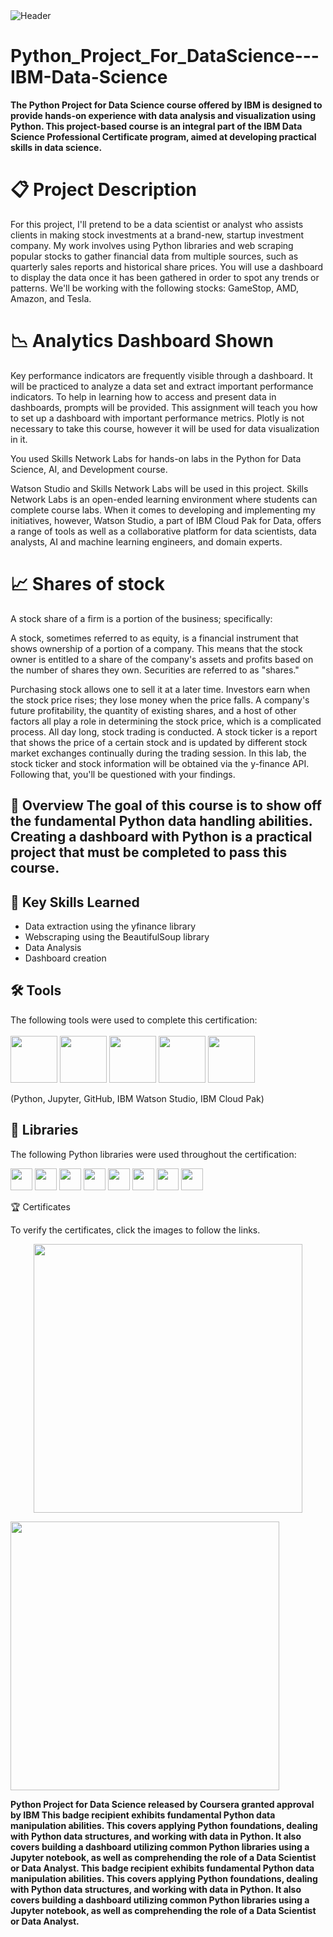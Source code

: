 <img src="https://user-images.githubusercontent.com/84391594/152703941-8c1b3e93-7358-4274-8c7d-b152d3132814.png" alt="Header"/> 

# **Python_Project_For_DataScience---IBM-Data-Science**

**The Python Project for Data Science course offered by IBM is designed to provide hands-on experience with data analysis and visualization using Python. This project-based course is an integral part of the IBM Data Science Professional Certificate program, aimed at developing practical skills in data science.**


# 📋 Project Description
For this project, I'll pretend to be a data scientist or analyst who assists clients in making stock investments at a brand-new, startup investment company. My work involves using Python libraries and web scraping popular stocks to gather financial data from multiple sources, such as quarterly sales reports and historical share prices. You will use a dashboard to display the data once it has been gathered in order to spot any trends or patterns. We'll be working with the following stocks: GameStop, AMD, Amazon, and Tesla.



# 📉 Analytics Dashboard Shown

Key performance indicators are frequently visible through a dashboard. It will be practiced to analyze a data set and extract important performance indicators. To help in learning how to access and present data in dashboards, prompts will be provided. This assignment will teach you how to set up a dashboard with important performance metrics. Plotly is not necessary to take this course, however it will be used for data visualization in it.


You used Skills Network Labs for hands-on labs in the Python for Data Science, AI, and Development course.

Watson Studio and Skills Network Labs will be used in this project. Skills Network Labs is an open-ended learning environment where students can complete course labs. When it comes to developing and implementing my initiatives, however, Watson Studio, a part of IBM Cloud Pak for Data, offers a range of tools as well as a collaborative platform for data scientists, data analysts, AI and machine learning engineers, and domain experts.


# 📈 Shares of stock

A stock share of a firm is a portion of the business; specifically:

A stock, sometimes referred to as equity, is a financial instrument that shows ownership of a portion of a company. This means that the stock owner is entitled to a share of the company's assets and profits based on the number of shares they own. Securities are referred to as "shares."

Purchasing stock allows one to sell it at a later time. Investors earn when the stock price rises; they lose money when the price falls.  A company's future profitability, the quantity of existing shares, and a host of other factors all play a role in determining the stock price, which is a complicated process. All day long, stock trading is conducted. A stock ticker is a report that shows the price of a certain stock and is updated by different stock market exchanges continually during the trading session. In this lab, the stock ticker and stock information will be obtained via the y-finance API. Following that, you'll be questioned with your findings.  


## 📄 Overview The goal of this course is to show off the fundamental Python data handling abilities. Creating a dashboard with Python is a practical project that must be completed to pass this course.


## 🔑 Key Skills Learned 
- Data extraction using the yfinance library
- Webscraping using the BeautifulSoup library
- Data Analysis
- Dashboard creation

## 🛠️ Tools
The following tools were used to complete this certification: <br> <br>
  <img src="https://user-images.githubusercontent.com/84391594/152705364-f16bb223-41aa-4510-8113-51171dfe9953.png" height="75">
  <img src="https://user-images.githubusercontent.com/84391594/152705271-083f8784-b3c9-4065-9733-ea3fa8ad5a7a.png" height="75">
  <img src="https://user-images.githubusercontent.com/84391594/152705273-adffe1bf-b509-44d0-b3ac-671cce5071df.svg" height="75">
  <img src="https://user-images.githubusercontent.com/84391594/152705324-68f777a0-3875-4b65-ae96-646643284541.png" height="75">
  <img src="https://user-images.githubusercontent.com/84391594/152705298-bb170d32-3dd0-4ad4-8221-8b7b029116b4.png" height="75">
</p>
(Python, Jupyter, GitHub, IBM Watson Studio, IBM Cloud Pak)



## 📖 Libraries
The following Python libraries were used throughout the certification: <br> 
<p align="left">
  <img  src="https://user-images.githubusercontent.com/84391594/152706127-ce41990f-2588-472a-b5df-6b403a5947e6.png" height="35">
  <img  src="https://user-images.githubusercontent.com/84391594/152706130-5577011e-ecb3-47aa-af73-f6bd1bda05bc.png" height="35">
  <img  src="https://user-images.githubusercontent.com/84391594/152706132-5939da7e-7d1e-43b8-9c46-2d3fe5198dda.png" height="35">
  <img  src="https://user-images.githubusercontent.com/84391594/152706135-85cdd35e-922a-414a-a198-c670fbf8fb25.svg" height="35">
  <img  src="https://user-images.githubusercontent.com/84391594/152706148-36f27f03-1967-45d1-82d8-f6c149c6f21c.svg" height="35">
  <img  src="https://user-images.githubusercontent.com/84391594/152706211-7966848a-a2e1-4c4a-bc08-594a4ca6ff07.png" height="35">
 <img  src="https://user-images.githubusercontent.com/84391594/152706214-d018bc5e-1477-4de2-94d7-5c0886e0477d.png" height="35">
 <img  src="https://user-images.githubusercontent.com/84391594/152706217-c0cfd9d8-22ad-4c3b-9ac7-70a6cf2799f7.png" height="35"> <br>
</p>


🏆 Certificates

To verify the certificates, click the images to follow the links.

<p align="middle">
  <a href="https://coursera.org/share/3e7b3def4dd455932d098aaa8a4f3e22"><img src="https://github.com/user-attachments/assets/2fb86f60-1db8-45fe-ac10-95813ea2605b" height="430"></a>

  <a href= "https://www.credly.com/badges/a2058525-bffe-4d75-a39c-ab410d0f83cc/public_url"><img src= "https://github.com/user-attachments/assets/232d4b97-189e-4654-bb1c-46eb9014dad1" height="430"></a>
</p>


**Python Project for Data Science released by Coursera granted approval by IBM This badge recipient exhibits fundamental Python data manipulation abilities. This covers applying Python foundations, dealing with Python data structures, and working with data in Python. It also covers building a dashboard utilizing common Python libraries using a Jupyter notebook, as well as comprehending the role of a Data Scientist or Data Analyst. This badge recipient exhibits fundamental Python data manipulation abilities. This covers applying Python foundations, dealing with Python data structures, and working with data in Python. It also covers building a dashboard utilizing common Python libraries using a Jupyter notebook, as well as comprehending the role of a Data Scientist or Data Analyst.**






